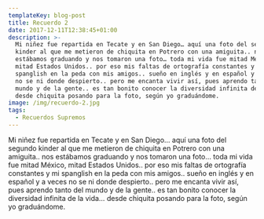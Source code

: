 ```yaml
---
templateKey: blog-post
title: Recuerdo 2
date: 2017-12-11T12:38:45+01:00
description: >-
  Mi niñez fue repartida en Tecate y en San Diego… aquí una foto del segundo
  kinder al que me metieron de chiquita en Potrero con una amiguita.. nos
  estábamos graduando y nos tomaron una foto… toda mi vida fue mitad México,
  mitad Estados Unidos.. por eso mis faltas de ortografía constantes y mi
  spanglish en la peda con mis amigos.. sueño en inglés y en español y a veces
  no se ni donde despierto.. pero me encanta vivir así, pues aprendo tanto del
  mundo y de la gente.. es tan bonito conocer la diversidad infinita de la vida…
  desde chiquita posando para la foto, según yo graduándome.
image: /img/recuerdo-2.jpg
tags:
  - Recuerdos Supremos
---
```

Mi niñez fue repartida en Tecate y en San Diego… aquí una foto del segundo kinder al que me metieron de chiquita en Potrero con una amiguita.. nos estábamos graduando y nos tomaron una foto… toda mi vida fue mitad México, mitad Estados Unidos.. por eso mis faltas de ortografía constantes y mi spanglish en la peda con mis amigos.. sueño en inglés y en español y a veces no se ni donde despierto.. pero me encanta vivir así, pues aprendo tanto del mundo y de la gente.. es tan bonito conocer la diversidad infinita de la vida… desde chiquita posando para la foto, según yo graduándome.
